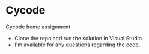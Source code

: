 # Cycode
Cycode home assignment

- Clone the repo and run the solution in Visual Studio.
- I'm available for any questions regarding the code.
